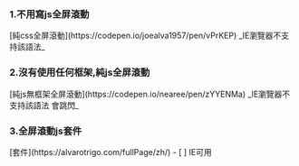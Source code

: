 

<h3>1.不用寫js全屏滾動</h3>
[純css全屏滾動](https://codepen.io/joealva1957/pen/vPrKEP)
_IE瀏覽器不支持該語法_

<h3>2.沒有使用任何框架,純js全屏滾動</h3>
[純js無框架全屏滾動](https://codepen.io/nearee/pen/zYYENMa)
_IE瀏覽器不支持該語法 會跳閃_

<h3>3.全屏滾動js套件</h3>
[套件](https://alvarotrigo.com/fullPage/zh/)
- [ ] IE可用
